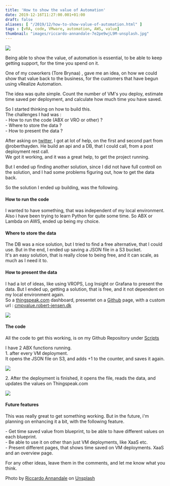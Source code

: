 ```yaml
---
title: 'How to show the value of Automation'
date: 2019-12-16T11:27:00.001+01:00
draft: false
aliases: [ "/2019/12/how-to-show-value-of-automation.html" ]
tags : [vRA, code, VMware, automation, AWS, value]
thumbnail: "images/riccardo-annandale-7e2pe9wjL9M-unsplash.jpg"
---
```


[![](https://1.bp.blogspot.com/-Qi3SFyH2sZo/Xek2RdwBaPI/AAAAAAACBzQ/X0dwvH7N0KI0LTHJ_kqmNCb8ofc86_lrQCLcBGAsYHQ/s640/value-proposition.jpg)](https://1.bp.blogspot.com/-Qi3SFyH2sZo/Xek2RdwBaPI/AAAAAAACBzQ/X0dwvH7N0KI0LTHJ_kqmNCb8ofc86_lrQCLcBGAsYHQ/s1600/value-proposition.jpg)

  
Being able to show the value, of automation is essential, to be able to keep getting support, for the time you spend on it.  
  
One of my coworkers (Tore Brynaa) , gave me an idea, on how we could show that value back to the business, for the customers that have begun using vRealize Automation.  
  
The idea was quite simple. Count the number of VM's you deploy, estimate time saved per deployment, and calculate how much time you have saved.  
  
So I started thinking on how to build this.  
The challenges I had was :  
\- How to run the code (ABX or VRO or other) ?  
\- Where to store the data ?  
\- How to present the data ?  
  
After asking on [twitter](https://twitter.com/), I got at lot of help, on the first and second part from @roberthayden. He build an api and a DB, that I could call, from a post deployment rest call.  
We got it working, and it was a great help, to get the project running.  
  
But I ended up finding another solution, since I did not have full controll on the solution, and I had some problems figuring out, how to get the data back.  
  
So the solution I ended up building, was the following.  

#### How to run the code

I wanted to have something, that was independent of my local environment. Also i have been trying to learn Python for quite some time. So ABX or Lambda on AWS, ended up being my choice.  

#### Where to store the data

The DB was a nice solution, but I tried to find a free alternative, that I could use. But in the end, I ended up saving a JSON file in a S3 bucket.  
It's an easy solution, that is really close to being free, and it can scale, as much as I need it to.  

#### How to present the data

I had a lot of ideas, like using VROPS, Log Insight or Grafana to present the data. But I ended up, getting a solution, that is free, and it not dependent on my local environment again.  
So a [thingspeak.com](http://thingspeak.com/) dashboard, presentet on a [Github](https://github.com/rhjensen79/cmpvalue) page, with a custom url : [cmpvalue.robert-jensen.dk](http://cmpvalue.robert-jensen.dk/)  
  
  

[![](https://1.bp.blogspot.com/-Qa9vo_--rMs/XfdXXoJGAvI/AAAAAAACCR0/p-hUkdodhywbCCZ-TE6k5yrEI0F3rgbTwCLcBGAsYHQ/s640/Sk%25C3%25A6rmbillede%2B2019-12-16%2Bkl.%2B11.07.02.png)](https://1.bp.blogspot.com/-Qa9vo_--rMs/XfdXXoJGAvI/AAAAAAACCR0/p-hUkdodhywbCCZ-TE6k5yrEI0F3rgbTwCLcBGAsYHQ/s1600/Sk%25C3%25A6rmbillede%2B2019-12-16%2Bkl.%2B11.07.02.png)

#### The code

All the code to get this working, is on my Github Repository under [Scripts](https://github.com/rhjensen79/cmpvalue/tree/master/Scripts)  
  
I have 2 ABX functions running.  
1\. after every VM deployment.  
It opens the JSON file on S3, and adds +1 to the counter, and saves it again.  

[![](https://1.bp.blogspot.com/-m2UIqYLkoYY/XfdZczy_H3I/AAAAAAACCSA/BRVrYO0depQ7zE285IKSBB54lFhPGpXoQCLcBGAsYHQ/s640/Sk%25C3%25A6rmbillede%2B2019-12-16%2Bkl.%2B11.16.04.png)](https://1.bp.blogspot.com/-m2UIqYLkoYY/XfdZczy_H3I/AAAAAAACCSA/BRVrYO0depQ7zE285IKSBB54lFhPGpXoQCLcBGAsYHQ/s1600/Sk%25C3%25A6rmbillede%2B2019-12-16%2Bkl.%2B11.16.04.png)

  
2\. After the deployment is finished, it opens the file, reads the data, and updates the values on Thingspeak.com  

[![](https://1.bp.blogspot.com/-Bd70xjBiYkY/XfdZl7V5oSI/AAAAAAACCSE/sDArboleSkQmipzlKWr_l12hgtJ-NjmagCLcBGAsYHQ/s640/Sk%25C3%25A6rmbillede%2B2019-12-16%2Bkl.%2B11.16.45.png)](https://1.bp.blogspot.com/-Bd70xjBiYkY/XfdZl7V5oSI/AAAAAAACCSE/sDArboleSkQmipzlKWr_l12hgtJ-NjmagCLcBGAsYHQ/s1600/Sk%25C3%25A6rmbillede%2B2019-12-16%2Bkl.%2B11.16.45.png)

  

#### Future features

This was really great to get something working. But in the future, i'm planning on enhancing it a bit, with the following feature.  
  
\- Get time saved value from blueprint, to be able to have different values on each blueprint.  
\- Be able to use it on other than just VM deployments, like XaaS etc.  
\- Present different pages, that shows time saved on VM deployments. XaaS and an overview page.  
  
For any other ideas, leave them in the comments, and let me know what you think.

<span>Photo by <a href="https://unsplash.com/@pavement_special?utm_source=unsplash&amp;utm_medium=referral&amp;utm_content=creditCopyText">Riccardo Annandale</a> on <a href="https://unsplash.com/s/photos/value?utm_source=unsplash&amp;utm_medium=referral&amp;utm_content=creditCopyText">Unsplash</a></span>